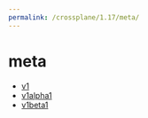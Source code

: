 ```yaml
---
permalink: /crossplane/1.17/meta/
---
```


# meta



* [v1](v1/index.md)
* [v1alpha1](v1alpha1/index.md)
* [v1beta1](v1beta1/index.md)